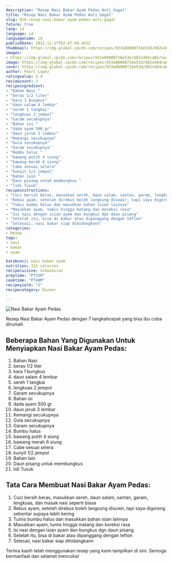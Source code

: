 ```yaml
---
description: "Resep Nasi Bakar Ayam Pedas Anti Gagal"
title: "Resep Nasi Bakar Ayam Pedas Anti Gagal"
slug: 918-resep-nasi-bakar-ayam-pedas-anti-gagal
future: true
lang: id
language: id
languageCode: id
publishDate: 2021-11-27T02:47:09.453Z 
thumbnail: https://img-global.cpcdn.com/recipes/933a08000716e53d/682x484cq65/nasi-bakar-ayam-pedas-foto-resep-utama.png
images:
- https://img-global.cpcdn.com/recipes/933a08000716e53d/682x484cq65/nasi-bakar-ayam-pedas-foto-resep-utama.png
image: https://img-global.cpcdn.com/recipes/933a08000716e53d/682x484cq65/nasi-bakar-ayam-pedas-foto-resep-utama.png
cover: https://img-global.cpcdn.com/recipes/933a08000716e53d/682x484cq65/nasi-bakar-ayam-pedas-foto-resep-utama.png
author: Pearl Lopez
ratingvalue: 3.4
reviewcount: 3
recipeingredient:
- "Bahan Nasi "
- "beras 1/2 liter"
- "kara 1 bungkus"
- "daun salam 4 lembar"
- "sereh 1 tangkai"
- "lengkuas 2 jempol"
- "Garam secukupnya"
- "Bahan isi "
- "dada ayam 500 gr"
- "daun jeruk 3 lembar"
- "Kemangi secukupnya"
- "Gula secukupnya"
- "Garam secukupnya"
- "Bumbu halus "
- "bawang putih 4 siung"
- "bawang merah 6 siung"
- "Cabe sesuai selera"
- "kunyit 1/2 jempol"
- "Bahan lain "
- "Daun pisang untuk membungkus "
- "lidi Tusuk"
recipeinstructions:
- "Cuci bersih beras, masukkan sereh, daun salam, santan, garam, lengkuas, dan masak nasi seperti biasa"
- "Rebus ayam, setelah direbus boleh langsung disuwir, tapi saya digoreng sebentar supaya lebih kering"
- "Tumis bumbu halus dan masukkan bahan isian lainnya"
- "Masukkan ayam, tumis hingga matang dan koreksi rasa"
- "Isi nasi dengan isian ayam dan bungkus dgn daun pisang"
- "Setelah itu, bisa di bakar atau dipanggang dengan teflon"
- "Selesaii, nasi bakar siap dihidangkann"
categories:
- Resep
tags:
- nasi
- bakar
- ayam

katakunci: nasi bakar ayam 
nutrition: 151 calories
recipecuisine: Indonesian
preptime: "PT33M"
cooktime: "PT40M"
recipeyield: "2"
recipecategory: Dinner
. 
---
```



![Nasi Bakar Ayam Pedas](https://img-global.cpcdn.com/recipes/933a08000716e53d/682x484cq65/nasi-bakar-ayam-pedas-foto-resep-utama.png)

Resep Nasi Bakar Ayam Pedas    dengan 7 langkahcepat yang bisa ibu coba dirumah

<!--inarticleads1-->

## Beberapa Bahan Yang Digunakan Untuk Menyiapkan Nasi Bakar Ayam Pedas:

1. Bahan Nasi 
1. beras 1/2 liter
1. kara 1 bungkus
1. daun salam 4 lembar
1. sereh 1 tangkai
1. lengkuas 2 jempol
1. Garam secukupnya
1. Bahan isi 
1. dada ayam 500 gr
1. daun jeruk 3 lembar
1. Kemangi secukupnya
1. Gula secukupnya
1. Garam secukupnya
1. Bumbu halus 
1. bawang putih 4 siung
1. bawang merah 6 siung
1. Cabe sesuai selera
1. kunyit 1/2 jempol
1. Bahan lain 
1. Daun pisang untuk membungkus 
1. lidi Tusuk



<!--inarticleads2-->

## Tata Cara Membuat Nasi Bakar Ayam Pedas:

1. Cuci bersih beras, masukkan sereh, daun salam, santan, garam, lengkuas, dan masak nasi seperti biasa
1. Rebus ayam, setelah direbus boleh langsung disuwir, tapi saya digoreng sebentar supaya lebih kering
1. Tumis bumbu halus dan masukkan bahan isian lainnya
1. Masukkan ayam, tumis hingga matang dan koreksi rasa
1. Isi nasi dengan isian ayam dan bungkus dgn daun pisang
1. Setelah itu, bisa di bakar atau dipanggang dengan teflon
1. Selesaii, nasi bakar siap dihidangkann




Terima kasih telah menggunakan resep yang kami tampilkan di sini. Semoga bermanfaat dan selamat mencoba!
